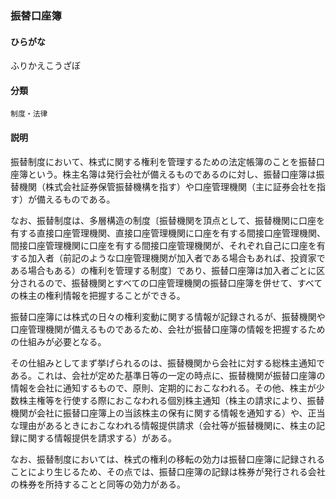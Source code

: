 <div style="display:none;">

## [あ行](securities-terms?id=あ行)
## [か行](securities-terms?id=か行)
## [さ行](securities-terms?id=さ行)
## [た行](securities-terms?id=た行)
## [な行](securities-terms?id=な行)
## [は行](securities-terms?id=は行)

</div>

### 振替口座簿

#### ひらがな

ふりかえこうざぼ

#### 分類

`制度・法律`

#### 説明

振替制度において、株式に関する権利を管理するための法定帳簿のことを振替口座簿という。株主名簿は発行会社が備えるものであるのに対し、振替口座簿は振替機関（株式会社証券保管振替機構を指す）や口座管理機関（主に証券会社を指す）が備えるものである。
 
なお、振替制度は、多層構造の制度〔振替機関を頂点として、振替機関に口座を有する直接口座管理機関、直接口座管理機関に口座を有する間接口座管理機関、間接口座管理機関に口座を有する間接口座管理機関が、それぞれ自己に口座を有する加入者（前記のような口座管理機関が加入者である場合もあれば、投資家である場合もある）の権利を管理する制度〕であり、振替口座簿は加入者ごとに区分されるので、振替機関とすべての口座管理機関の振替口座簿を併せて、すべての株主の権利情報を把握することができる。
 
振替口座簿には株式の日々の権利変動に関する情報が記録されるが、振替機関や口座管理機関が備えるものであるため、会社が振替口座簿の情報を把握するための仕組みが必要となる。
その仕組みとしてまず挙げられるのは、振替機関から会社に対する総株主通知である。これは、会社が定めた基準日等の一定の時点に、振替機関が振替口座簿の情報を会社に通知するもので、原則、定期的におこなわれる。その他、株主が少数株主権等を行使する際におこなわれる個別株主通知（株主の請求により、振替機関が会社に振替口座簿上の当該株主の保有に関する情報を通知する）や、正当な理由があるときにおこなわれる情報提供請求（会社等が振替機関に、株主の記録に関する情報提供を請求する）がある。
 
なお、振替制度においては、株式の権利の移転の効力は振替口座簿に記録されることにより生じるため、その点では、振替口座簿の記録は株券が発行される会社の株券を所持することと同等の効力がある。

<div style="display:none;">

## [ま行](securities-terms?id=ま行)
## [や行](securities-terms?id=や行)
## [ら行](securities-terms?id=ら行)
## [わ行](securities-terms?id=わ行)
## [英数字・記号](securities-terms?id=英数字・記号)

</div>

